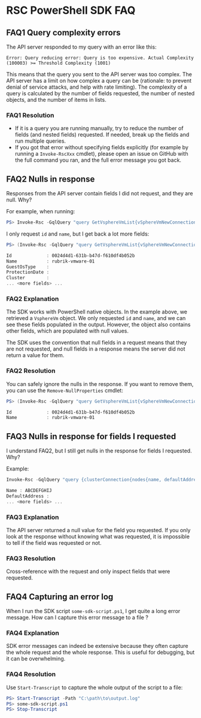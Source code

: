# RSC PowerShell SDK FAQ

## FAQ1 Query complexity errors

The API server responded to my query with an error like this:

```log
Error: Query reducing error: Query is too expensive. Actual Complexity (100003) >= Threshold Complexity (1001)
```

This means that the query you sent to the API server was too
complex. The API server has a limit on how complex a query can be
(rationale: to prevent denial of service attacks, and help
with rate limiting). The complexity of a query is calculated by
the number of fields requested, the number of nested objects,
and the number of items in lists.

### FAQ1 Resolution

- If it is a query you are running manually, try to reduce the
  number of fields (and nested fields) requested. If needed,
  break up the fields and run multiple queries.
- If you got that error without specifying fields explicitly
  (for example by running a `Invoke-RscXxx` cmdlet), please open
  an issue on GitHub with the full command you ran, and the
  full error message you got back.

## FAQ2 Nulls in response

Responses from the API server contain fields I did not request, and
they are null. Why?

For example, when running:

```powershell
PS> Invoke-Rsc -GqlQuery "query GetVsphereVmList{vSphereVmNewConnection{nodes{id name}}}"
```

I only request `id` and `name`, but I get back a lot more fields:

```powershell
PS> (Invoke-Rsc -GqlQuery "query GetVsphereVmList{vSphereVmNewConnection{nodes{id name}}}").Nodes[0]

Id             : 0024d4d1-631b-b47d-f610df4b052b
Name           : rubrik-vmware-01
GuestOsType    :
ProtectionDate :
Cluster        :
... <more fields> ...
```

### FAQ2 Explanation

The SDK works with PowerShell native objects. In the example above, we
retrieved a `VsphereVm` object. We only requested `id` and `name`, and
we can see these fields populated in the output. However, the object
also contains other fields, which are populated with null values.

The SDK uses the convention that null fields in a request means
that they are not requested, and null fields in a response means
the server did not return a value for them.

### FAQ2 Resolution

You can safely ignore the nulls in the response. If you want to
remove them, you can use the `Remove-NullProperties` cmdlet:

```powershell
PS> (Invoke-Rsc -GqlQuery "query GetVsphereVmList{vSphereVmNewConnection{nodes{id name}}}").Nodes[0] | Remove-NullProperties

Id             : 0024d4d1-631b-b47d-f610df4b052b
Name           : rubrik-vmware-01
```

## FAQ3 Nulls in response for fields I requested

I understand FAQ2, but I still get nulls in the response for fields
I requested. Why?

Example:

```powershell
Invoke-Rsc -GqlQuery "query {clusterConnection{nodes{name, defaultAddress}}}" | Select -ExpandProperty Nodes

Name : ABCDEFGHIJ
DefaultAddress :
... <more fields> ...
```

### FAQ3 Explanation

The API server returned a null value for the field you requested.
If you only look at the response without knowing what was requested,
it is impossible to tell if the field was requested or not.

### FAQ3 Resolution

Cross-reference with the request and only inspect fields that were requested.

## FAQ4 Capturing an error log

When I run the SDK script `some-sdk-script.ps1`,
I get quite a long error message.
How can I capture this error message to a file ?

### FAQ4 Explanation

SDK error messages can indeed be extensive because they often capture the
whole request and the whole response. This is useful for debugging, but
it can be overwhelming.

### FAQ4 Resolution

Use `Start-Transcript` to capture the whole output of the script to a file:

```powershell
PS> Start-Transcript -Path "C:\path\to\output.log"
PS> some-sdk-script.ps1
PS> Stop-Transcript
```
